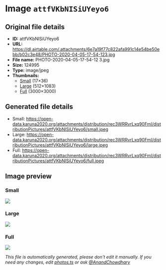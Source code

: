 # Image `attfVKbNISiUYeyo6`

## Original file details

- **ID:** attfVKbNISiUYeyo6
- **URL:** https://dl.airtable.com/.attachments/6e7a19f77c822afa991c14e54be50ebb/b02c3e48/PHOTO-2020-04-05-17-54-123.jpg
- **File name:** PHOTO-2020-04-05-17-54-12 3.jpg
- **Size:** 124995
- **Type:** image/jpeg
- **Thumbnails:**
  - [Small](https://dl.airtable.com/.attachmentThumbnails/6457229a002e31d69c91896557b15de4/fc13712d) (17×36)
  - [Large](https://dl.airtable.com/.attachmentThumbnails/b78168837a48c00e12cb1ed8a10934c8/93bfbbe9) (512×1083)
  - [Full](https://dl.airtable.com/.attachmentThumbnails/038a297887562eb0967e621ca04652a5/3ebbdb38) (3000×3000)

## Generated file details

- Small: https://open-data.karuna2020.org/attachments/distribution/rec3WRRvrLxq90FmI/distributionPictures/attfVKbNISiUYeyo6/small.jpeg
- Large: https://open-data.karuna2020.org/attachments/distribution/rec3WRRvrLxq90FmI/distributionPictures/attfVKbNISiUYeyo6/large.jpeg
- Full: https://open-data.karuna2020.org/attachments/distribution/rec3WRRvrLxq90FmI/distributionPictures/attfVKbNISiUYeyo6/full.jpeg

## Image preview

### Small

![](https://open-data.karuna2020.org/attachments/distribution/rec3WRRvrLxq90FmI/distributionPictures/attfVKbNISiUYeyo6/small.jpeg)

### Large

![](https://open-data.karuna2020.org/attachments/distribution/rec3WRRvrLxq90FmI/distributionPictures/attfVKbNISiUYeyo6/large.jpeg)

### Full

![](https://open-data.karuna2020.org/attachments/distribution/rec3WRRvrLxq90FmI/distributionPictures/attfVKbNISiUYeyo6/full.jpeg)

_This file is automatically generated, please don't edit it manually. If you need any changes, edit [photos.ts](/photos.ts) or ask [@AnandChowdhary](https://github.com/AnandChowdhary)_
